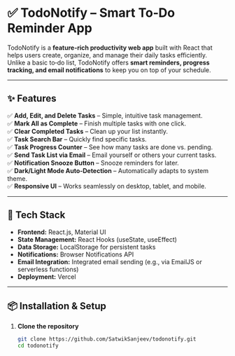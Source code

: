 # ✅ TodoNotify – Smart To‑Do Reminder App

TodoNotify is a **feature-rich productivity web app** built with React that helps users create, organize, and manage their daily tasks efficiently.  
Unlike a basic to‑do list, TodoNotify offers **smart reminders, progress tracking, and email notifications** to keep you on top of your schedule.

---

## ✨ Features

✅ **Add, Edit, and Delete Tasks** – Simple, intuitive task management.  
✅ **Mark All as Complete** – Finish multiple tasks with one click.  
✅ **Clear Completed Tasks** – Clean up your list instantly.  
✅ **Task Search Bar** – Quickly find specific tasks.  
✅ **Task Progress Counter** – See how many tasks are done vs. pending.  
✅ **Send Task List via Email** – Email yourself or others your current tasks.  
✅ **Notification Snooze Button** – Snooze reminders for later.  
✅ **Dark/Light Mode Auto‑Detection** – Automatically adapts to system theme.  
✅ **Responsive UI** – Works seamlessly on desktop, tablet, and mobile.

---

## 🚀 Tech Stack

- **Frontend:** React.js, Material UI
- **State Management:** React Hooks (useState, useEffect)
- **Data Storage:** LocalStorage for persistent tasks
- **Notifications:** Browser Notifications API
- **Email Integration:** Integrated email sending (e.g., via EmailJS or serverless functions)
- **Deployment:** Vercel

---

## 📦 Installation & Setup

1. **Clone the repository**
   ```bash
   git clone https://github.com/SatwikSanjeev/todonotify.git
   cd todonotify
